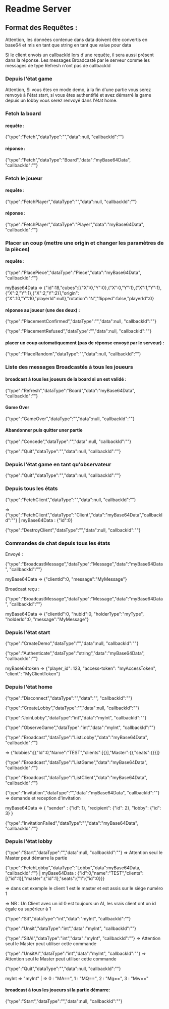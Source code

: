 # Readme Server
## Format des Requêtes :
Attention, les données contenue dans data doivent être convertis en base64 et mis en tant que string en tant que value pour data

Si le client envois un callbackId lors d'une requête, il sera aussi présent dans la réponse. Les messages Broadcasté par le serveur comme les messages de type Refresh n'ont pas de callbackId

### Depuis l'état game

Attention, Si vous êtes en mode demo, à la fin d'une partie vous serez renvoyé à l'état start, si vous êtes authentifié et avez démarré la game depuis un lobby vous serez renvoyé dans l'état home.
### Fetch la board
#### requête :
{"type":"Fetch","dataType":"","data":null, "callbackId":""}
#### réponse :
{"type":"Fetch","dataType":"Board","data":"myBase64Data", "callbackId":""}
### Fetch le joueur
#### requête :
{"type":"FetchPlayer","dataType":"","data":null, "callbackId":""}
#### réponse :
{"type":"FetchPlayer","dataType":"Player","data":"myBase64Data", "callbackId":""}
### Placer un coup (mettre une origin et changer les paramètres de la pièces)
#### requête :
{"type":"PlacePiece","dataType":"Piece","data":"myBase64Data", "callbackId":""}

myBase64Data => {"id":18,"cubes":[{"X":0,"Y":0},{"X":0,"Y":1},{"X":1,"Y":1},{"X":2,"Y":1},{"X":2,"Y":2}],"origin":{"X":10,"Y":10,"playerId":null},"rotation":"N","flipped":false,"playerId":0}
#### réponse au joueur (une des deux) :
{"type":"PlacementConfirmed","dataType":"","data":null, "callbackId":""}

{"type":"PlacementRefused","dataType":"","data":null, "callbackId":""}

#### placer un coup automatiquement (pas de réponse envoyé par le serveur) :
{"type":"PlaceRandom","dataType":"","data":null, "callbackId":""}
### Liste des messages Broadcastés à tous les joueurs
#### broadcast à tous les joueurs de la board si un est validé :
{"type":"Refresh","dataType":"Board","data":"myBase64Data", "callbackId":""}
#### Game Over
{"type":"GameOver","dataType":"","data":null, "callbackId":""}

#### Abandonner puis quitter uner partie
{"type":"Concede","dataType":"","data":null, "callbackId":""}

{"type":"Quit","dataType":"","data":null, "callbackId":""}

### Depuis l'état game en tant qu'observateur

{"type":"Quit","dataType":"","data":null, "callbackId":""}

### Depuis tous les états
{"type":"FetchClient","dataType":"","data":null, "callbackId":""}

=> {"type":"FetchClient","dataType":"Client","data":"myBase64Data","callbackId":""} | myBase64Data : {"id":0}

{"type":"DestroyClient","dataType":"","data":null, "callbackId":""}

### Commandes de chat depuis tous les états

Envoyé :

{"type":"BroadcastMessage","dataType":"Message","data":"myBase64Data", "callbackId":""}

myBase64Data => {"clientId":0, "message":"MyMessage"}

Broadcast reçu :

{"type":"BroadcastMessage","dataType":"Message","data":"myBase64Data", "callbackId":""}

myBase64Data => {"clientId":0, "hubId":0, "holderType":"myType", "holderId":0, "message":"MyMessage"}

### Depuis l'état start
{"type":"CreateDemo","dataType":"","data":null, "callbackId":""}

{"type":"Authenticate","dataType":"string","data":"myBase64Data", "callbackId":""}

myBase64token => {"player_id": 123, "access-token": "myAccessToken", "client": "MyClientToken"}

### Depuis l'état home
{"type":"Disconnect","dataType":"","data":"", "callbackId":""}

{"type":"CreateLobby","dataType":"","data":null, "callbackId":""}

{"type":"JoinLobby","dataType":"int","data":"myInt", "callbackId":""}

{"type":"ObserveGame","dataType":"int","data":"myInt", "callbackId":""}

{"type":"Broadcast","dataType":"ListLobby","data":"myBase64Data", "callbackId":""}

=> {"lobbies":[{"Id":0,"Name":"TEST","clients":[{}],"Master":{},"seats":{}}]}

{"type":"Broadcast","dataType":"ListGame","data":"myBase64Data", "callbackId":""}

{"type":"Broadcast","dataType":"ListClient","data":"myBase64Data", "callbackId":""}

{"type":"Invitation","dataType":"","data":"myBase64Data", "callbackId":""} => demande et reception d'invitation

myBase64Data => { "sender" : {"id": 1}, "recipient": {"id": 2}, "lobby": {"id": 3} }

{"type":"InvitationFailed","dataType":"","data":"myBase64Data", "callbackId":""}


### Depuis l'état lobby
{"type":"Start","dataType":"","data":null, "callbackId":""}  => Attention seul le Master peut démarre la partie

{"type":"FetchLobby","dataType":"Lobby","data":myBase64Data, "callbackId":""} | myBase64Data : {"id":0,"name":"TEST","clients":[{"id":1}],"master":{"id":1},"seats":{"1":{"id":0}}}

=> dans cet exemple le client 1 est le master et est assis sur le siège numéro 1

=> NB : Un Client avec un id 0 est toujours un AI, les vrais client ont un id égale ou supérieur à 1

{"type":"Sit","dataType":"int","data":"myInt", "callbackId":""}

{"type":"Unsit","dataType":"int","data":"myInt", "callbackId":""}

{"type":"SitAI","dataType":"int","data":"myInt", "callbackId":""} => Attention seul le Master peut utiliser cette commande

{"type":"UnsitAI","dataType":"int","data":"myInt", "callbackId":""} => Attention seul le Master peut utiliser cette commande

{"type":"Quit","dataType":"","data":null, "callbackId":""}

myInt => "myInt" | => 0 : "MA==", 1 : "MQ==", 2 : "Mg==", 3 : "Mw=="

#### broadcast à tous les joueurs si la partie démarre:

{"type":"Start","dataType":"","data":null, "callbackId":""}


